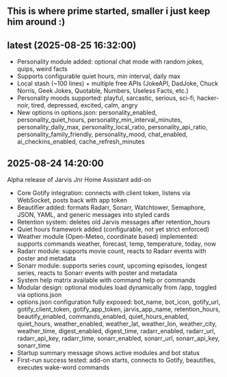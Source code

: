 
## This is where prime started, smaller i just keep him around :)




## latest (2025-08-25 16:32:00)
- Personality module added: optional chat mode with random jokes, quips, weird facts
- Supports configurable quiet hours, min interval, daily max
- Local stash (~100 lines) + multiple free APIs (JokeAPI, DadJoke, Chuck Norris, Geek Jokes, Quotable, Numbers, Useless Facts, etc.)
- Personality moods supported: playful, sarcastic, serious, sci-fi, hacker-noir, tired, depressed, excited, calm, angry
- New options in options.json: personality_enabled, personality_quiet_hours, personality_min_interval_minutes, personality_daily_max, personality_local_ratio, personality_api_ratio, personality_family_friendly, personality_mood, chat_enabled, ai_checkins_enabled, cache_refresh_minutes

## 2025-08-24 14:20:00
Alpha release of Jarvis Jnr Home Assistant add-on
- Core Gotify integration: connects with client token, listens via WebSocket, posts back with app token
- Beautifier added: formats Radarr, Sonarr, Watchtower, Semaphore, JSON, YAML, and generic messages into styled cards
- Retention system: deletes old Jarvis messages after retention_hours
- Quiet hours framework added (configurable, not yet strict enforced)
- Weather module (Open-Meteo, coordinate based) implemented: supports commands weather, forecast, temp, temperature, today, now
- Radarr module: supports movie count, reacts to Radarr events with poster and metadata
- Sonarr module: supports series count, upcoming episodes, longest series, reacts to Sonarr events with poster and metadata
- System help matrix available with command help or commands
- Modular design: optional modules load dynamically from /app, toggled via options.json
- options.json configuration fully exposed: bot_name, bot_icon, gotify_url, gotify_client_token, gotify_app_token, jarvis_app_name, retention_hours, beautify_enabled, commands_enabled, quiet_hours_enabled, quiet_hours, weather_enabled, weather_lat, weather_lon, weather_city, weather_time, digest_enabled, digest_time, radarr_enabled, radarr_url, radarr_api_key, radarr_time, sonarr_enabled, sonarr_url, sonarr_api_key, sonarr_time
- Startup summary message shows active modules and bot status
- First-run success tested: add-on starts, connects to Gotify, beautifies, executes wake-word commands
